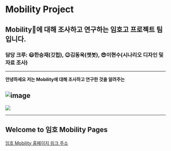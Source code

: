 # Mobility Project
## Mobility🚗에 대해 조사하고 연구하는 임호고 프로젝트 팀입니다.
### 담당 크루: 😃한승재(깃헙), 😉김동욱(챗봇), 😎이현수(시나리오 디자인 및 자료 조사)

---


**안녕하세요 저는 Mobility에 대해 조사하고 연구한 것을 알려주는**

![image](http://img.segye.com/content/image/2020/02/12/20200212513765.jpg)
---

![](https://user-images.githubusercontent.com/88136823/129297070-66f72551-a16c-4baa-a96d-d1b95f524563.png)

---

## Welcome to 임호 Mobility Pages

[임호 Mobility 홈페이지 링크 주소](https://dongwook12.github.io/chatbot/)


